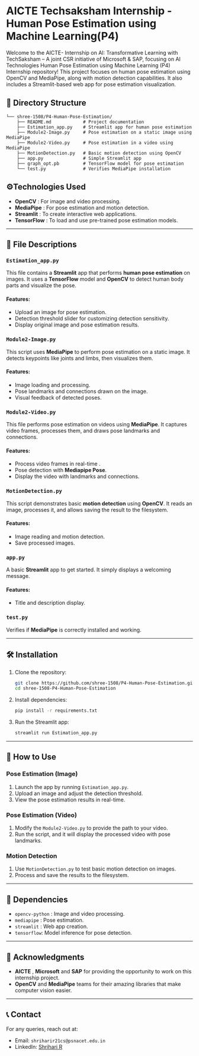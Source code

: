 
# AICTE Techsaksham Internship - Human Pose Estimation using Machine Learning(P4)

Welcome to the AICTE- Internship on AI: Transformative Learning with TechSaksham – A joint CSR initiative of Microsoft & SAP, focusing on AI Technologies Human Pose Estimation using Machine Learning (P4) Internship repository! This project focuses on human pose estimation using OpenCV and MediaPipe, along with motion detection capabilities. It also includes a Streamlit-based web app for pose estimation visualization.

## 📂 Directory Structure

```
└── shree-1508/P4-Human-Pose-Estimation/
    ├── README.md            # Project documentation
    ├── Estimation_app.py    # Streamlit app for human pose estimation
    ├── Module2-Image.py     # Pose estimation on a static image using MediaPipe
    ├── Module2-Video.py     # Pose estimation in a video using MediaPipe
    ├── MotionDetection.py   # Basic motion detection using OpenCV
    ├── app.py               # Simple Streamlit app
    ├── graph_opt.pb         # TensorFlow model for pose estimation
    └── test.py              # Verifies MediaPipe installation
```

## ⚙️Technologies Used

- **OpenCV** : For image and video processing.
- **MediaPipe** : For pose estimation and motion detection.
- **Streamlit** : To create interactive web applications.
- **TensorFlow** : To load and use pre-trained pose estimation models.

---

## 📄 File Descriptions

### `Estimation_app.py`

This file contains a **Streamlit** app that performs **human pose estimation** on images. It uses a **TensorFlow** model and **OpenCV** to detect human body parts and visualize the pose.

#### Features:
- Upload an image for pose estimation.
- Detection threshold slider for customizing detection sensitivity.
- Display original image and pose estimation results.

### `Module2-Image.py`

This script uses **MediaPipe** to perform pose estimation on a static image. It detects keypoints like joints and limbs, then visualizes them.

#### Features:
- Image loading and processing.
- Pose landmarks and connections drawn on the image.
- Visual feedback of detected poses.

### `Module2-Video.py`

This file performs pose estimation on videos using **MediaPipe**. It captures video frames, processes them, and draws pose landmarks and connections.

#### Features:
- Process video frames in real-time .
- Pose detection with **Mediapipe Pose**.
- Display the video with landmarks and connections.

### `MotionDetection.py`

This script demonstrates basic **motion detection** using **OpenCV**. It reads an image, processes it, and allows saving the result to the filesystem.

#### Features:
- Image reading and motion detection.
- Save processed images.

### `app.py`

A basic **Streamlit** app to get started. It simply displays a welcoming message.

#### Features:
- Title and description display.

### `test.py`

Verifies if **MediaPipe** is correctly installed and working.

---

## 🛠️ Installation

1. Clone the repository:
   ```bash
   git clone https://github.com/shree-1508/P4-Human-Pose-Estimation.git
   cd shree-1508-P4-Human-Pose-Estimation 
   ```

2. Install dependencies:
   ```bash
   pip install -r requirements.txt
   ```

3. Run the Streamlit app:
   ```bash
   streamlit run Estimation_app.py
   ```

---

## 🚀 How to Use

### Pose Estimation (Image)
1. Launch the app by running `Estimation_app.py`.
2. Upload an image and adjust the detection threshold.
3. View the pose estimation results in real-time.

### Pose Estimation (Video)
1. Modify the `Module2-Video.py` to provide the path to your video.
2. Run the script, and it will display the processed video with pose landmarks.

### Motion Detection
1. Use `MotionDetection.py` to test basic motion detection on images.
2. Process and save the results to the filesystem.

---

## 🔧 Dependencies

- `opencv-python` : Image and video processing.
- `mediapipe` : Pose estimation.
- `streamlit` : Web app creation.
- `tensorflow`: Model inference for pose detection.

---

## 🌟 Acknowledgments

- **AICTE** , **Microsoft** and **SAP** for providing the opportunity to work on this internship project.
- **OpenCV** and **MediaPipe** teams for their amazing libraries that make computer vision easier.

---

## 📞 Contact

For any queries, reach out at:  
- Email: `shriharir21cs@psnacet.edu.in`
- LinkedIn: [Shrihari R](https://www.linkedin.com/in/shrihari-r/)
